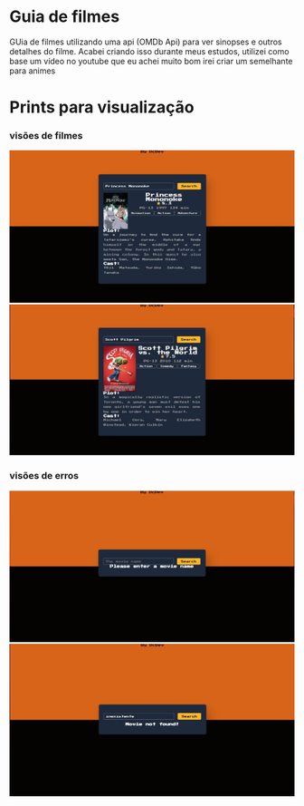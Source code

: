 # Guia de filmes
 GUia de filmes utilizando uma api (OMDb Api) para ver sinopses e outros detalhes do filme.
 Acabei criando isso durante meus estudos, utilizei como base um vídeo no youtube que eu achei muito bom
 irei criar um semelhante para animes 

<h1>Prints para visualização</h1>
<h3>visões de filmes </h3>
<img src="/images/myBabyFilm.jpeg">
<img src="/images/myFilm.jpeg">
<h3>visões de erros </h3>
<img src="/images/Error01.jpeg">
<img src="/images/Error02.jpeg">